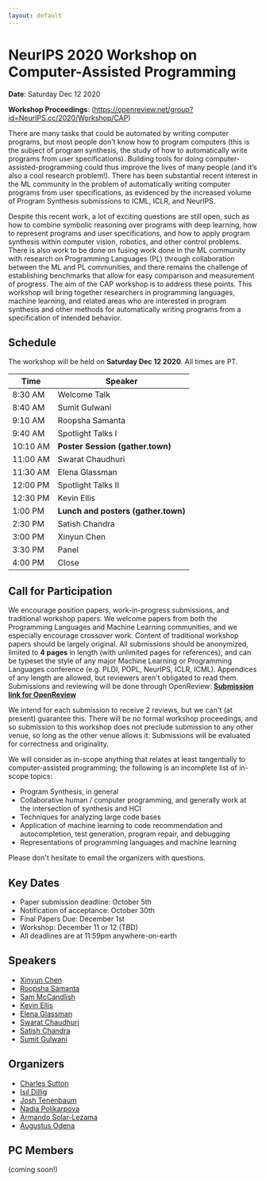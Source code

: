 ```yaml
---
layout: default
---
```


# NeurIPS 2020 Workshop on Computer-Assisted Programming

**Date**: Saturday Dec 12 2020

**Workshop Proceedings**: (https://openreview.net/group?id=NeurIPS.cc/2020/Workshop/CAP) 

There are many tasks that could be automated by writing computer programs, but most people don’t know how to program computers (this is the subject of program synthesis, the study of how to automatically write programs from user specifications). Building tools for doing computer-assisted-programming could thus improve the lives of many people (and it’s also a cool research problem!). There has been substantial recent interest in the ML community in the problem of automatically writing computer programs from user specifications, as evidenced by the increased volume of Program Synthesis submissions to ICML, ICLR, and NeurIPS.

Despite this recent work, a lot of exciting questions are still open, such as how to combine symbolic reasoning over programs with deep learning, how to represent programs and user specifications, and how to apply program synthesis within computer vision, robotics, and other control problems. There is also work to be done on fusing work done in the ML community with research on Programming Languages (PL) through collaboration between the ML and PL communities, and there remains the challenge of establishing benchmarks that allow for easy comparison and measurement of progress. The aim of the CAP workshop is to address these points. This workshop will bring together researchers in programming languages, machine learning, and related areas who are interested in program synthesis and other methods for automatically writing programs from a specification of intended behavior.

## Schedule

The workshop will be held on **Saturday Dec 12 2020**. All times are PT.

 Time  | Speaker  
---|---
 8:30 AM | Welcome Talk
 8:40 AM | Sumit Gulwani
 9:10 AM | Roopsha Samanta
 9:40 AM | Spotlight Talks I 
10:10 AM | **Poster Session (gather.town)** 
11:00 AM | Swarat Chaudhuri
11:30 AM | Elena Glassman
12:00 PM | Spotlight Talks II
12:30 PM  | Kevin Ellis
1:00 PM | **Lunch and posters (gather.town)**
2:30 PM  | Satish Chandra
3:00 PM  | Xinyun Chen
3:30 PM  | Panel
4:00 PM  | Close


## Call for Participation

We encourage position papers, work-in-progress submissions, and traditional workshop papers.
We welcome papers from both the Programming Languages and Machine Learning communities, and we especially encourage crossover work.
Content of traditional workshop papers should be largely original.
All submissions should be anonymized, limited to **4 pages** in length (with unlimited pages for references), and can be typeset 
the style of any major Machine Learning or Programming Languages conference (e.g. PLDI, POPL, NeurIPS, ICLR, ICML).
Appendices of any length are allowed, but reviewers aren't obligated to read them.
Submissions and reviewing will be done through OpenReview: **[Submission link for OpenReview](https://openreview.net/group?id=NeurIPS.cc/2020/Workshop/CAP)**

We intend for each submission to receive 2 reviews, but we can't (at present) guarantee this.
There will be no formal workshop proceedings, and so submission to this workshop does not preclude submission to any other venue,
so long as the other venue allows it.
Submissions will be evaluated for correctness and originality.

We will consider as in-scope anything that relates at least tangentially to computer-assisted programming;
the following is an incomplete list of in-scope topics:

*  Program Synthesis, in general
*  Collaborative human / computer programming, and generally work at the intersection of synthesis and HCI
*  Techniques for analyzing large code bases
*  Application of machine learning to code recommendation and autocompletion, test generation, program repair, and debugging
*  Representations of programming languages and machine learning

Please don't hesitate to email the organizers with questions.

## Key Dates

*  Paper submission deadline: October 5th
*  Notification of acceptance: October 30th
*  Final Papers Due: December 1st
*  Workshop: December 11 or 12 (TBD)
*  All deadlines are at 11:59pm anywhere-on-earth

## Speakers

*   [Xinyun Chen](https://jungyhuk.github.io/)
*   [Roopsha Samanta](https://www.cs.purdue.edu/homes/roopsha/)
*   [Sam McCandlish](http://physics.bu.edu/people/show/sammc)
*   [Kevin Ellis](https://web.mit.edu/ellisk/www/)
*   [Elena Glassman](https://glassmanlab.seas.harvard.edu/)
*   [Swarat Chaudhuri](https://www.cs.utexas.edu/~swarat/)
*   [Satish Chandra](https://sites.google.com/site/schandraacmorg/)
*   [Sumit Gulwani](https://www.microsoft.com/en-us/research/people/sumitg/)

## Organizers

*  [Charles Sutton](https://homepages.inf.ed.ac.uk/csutton/)
*  [Işıl Dillig](https://www.cs.utexas.edu/~isil/)
*  [Josh Tenenbaum](http://web.mit.edu/cocosci/josh.html)
*  [Nadia Polikarpova](https://cseweb.ucsd.edu/~npolikarpova/)
*  [Armando Solar-Lezama](https://people.csail.mit.edu/asolar/)
*  [Augustus Odena](https://www.augustusodena.com/)

## PC Members

(coming soon!)
